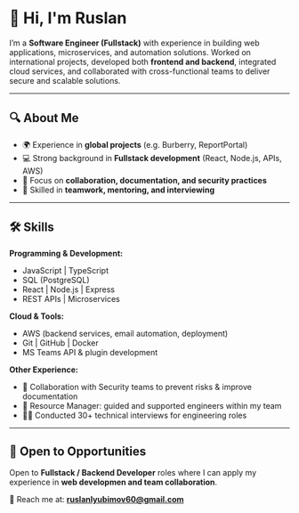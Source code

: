 # 👋 Hi, I'm Ruslan

I’m a **Software Engineer (Fullstack)** with experience in building web applications, microservices, and automation solutions.
Worked on international projects, developed both **frontend and backend**, integrated cloud services, and collaborated with cross-functional teams to deliver secure and scalable solutions.

---

## 🔍 About Me

* 🌍 Experience in **global projects** (e.g. Burberry, ReportPortal)
* 💻 Strong background in **Fullstack development** (React, Node.js, APIs, AWS)
* 🔐 Focus on **collaboration, documentation, and security practices**
* 🤝 Skilled in **teamwork, mentoring, and interviewing**

---

## 🛠️ Skills

**Programming & Development:**

* JavaScript | TypeScript 
* SQL (PostgreSQL)
* React | Node.js | Express
* REST APIs | Microservices

**Cloud & Tools:**

* AWS (backend services, email automation, deployment)
* Git | GitHub | Docker
* MS Teams API & plugin development

**Other Experience:**

* 📑 Collaboration with Security teams to prevent risks & improve documentation
* 👥 Resource Manager: guided and supported engineers within my team
* 🧑‍💻 Conducted 30+ technical interviews for engineering roles

---

## 🚀 Open to Opportunities

Open to **Fullstack / Backend Developer** roles where I can apply my experience in **web developmen and team collaboration**.

📩 Reach me at: **[ruslanlyubimov60@gmail.com](mailto:ruslanlyubimov60@gmail.com)**
